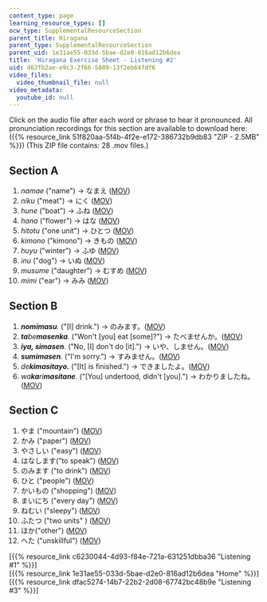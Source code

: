 ```yaml
---
content_type: page
learning_resource_types: []
ocw_type: SupplementalResourceSection
parent_title: Hiragana
parent_type: SupplementalResourceSection
parent_uid: 1e31ae55-033d-5bae-d2e0-816ad12b6dea
title: 'Hiragana Exercise Sheet - Listening #2'
uid: d62fb2ae-e9c3-2f66-5889-13f2eb64fdf6
video_files:
  video_thumbnail_file: null
video_metadata:
  youtube_id: null
---
```


Click on the audio file after each word or phrase to hear it pronounced. All pronunciation recordings for this section are available to download here: ({{% resource_link 51f820aa-5f4b-4f2e-e172-386732b9db83 "ZIP - 2.5MB" %}}) (This ZIP file contains: 28 .mov files.)

Section A
---------

1.  _namae_ ("name") → なまえ ([MOV](http://www.archive.org/download/MITRES21F.01S10_HIRAGANA_EXERCISES/2a1.mov))
2.  _niku_ ("meat") → にく ([MOV](http://www.archive.org/download/MITRES21F.01S10_HIRAGANA_EXERCISES/2a2.mov))
3.  _hune_ ("boat") → ふね ([MOV](http://www.archive.org/download/MITRES21F.01S10_HIRAGANA_EXERCISES/2a3.mov))
4.  _hana_ ("flower") → はな ([MOV](http://www.archive.org/download/MITRES21F.01S10_HIRAGANA_EXERCISES/2a4.mov))
5.  _hitotu_ ("one unit") → ひとつ ([MOV](http://www.archive.org/download/MITRES21F.01S10_HIRAGANA_EXERCISES/2a5.mov))
6.  _kimono_ ("kimono") → きもの ([MOV](http://www.archive.org/download/MITRES21F.01S10_HIRAGANA_EXERCISES/2a6.mov))
7.  _huyu_ ("winter") → ふゆ ([MOV](http://www.archive.org/download/MITRES21F.01S10_HIRAGANA_EXERCISES/2a7.mov))
8.  _inu_ ("dog") → いぬ ([MOV](http://www.archive.org/download/MITRES21F.01S10_HIRAGANA_EXERCISES/2a8.mov))
9.  _musume_ ("daughter") → むすめ ([MOV](http://www.archive.org/download/MITRES21F.01S10_HIRAGANA_EXERCISES/2a9.mov))
10.  _mimi_ ("ear") → みみ ([MOV](http://www.archive.org/download/MITRES21F.01S10_HIRAGANA_EXERCISES/2a10.mov))

Section B
---------

1.  _**nomimasu**._ ("\[I\] drink.") → のみます。([MOV](http://www.archive.org/download/MITRES21F.01S10_HIRAGANA_EXERCISES/2b1.mov))
2.  _**ta**be**masenka**._ ("Won't \[you\] eat \[some\]?") → たべませんか。([MOV](http://www.archive.org/download/MITRES21F.01S10_HIRAGANA_EXERCISES/2b2.mov))
3.  _**iya, simasen**._ ("No, \[I\] don't do \[it\].") → いや、しません。([MOV](http://www.archive.org/download/MITRES21F.01S10_HIRAGANA_EXERCISES/2b3.mov))
4.  _**sumimasen**._ ("I'm sorry.") → すみません。([MOV](http://www.archive.org/download/MITRES21F.01S10_HIRAGANA_EXERCISES/2b4.mov))
5.  _de**kimasitayo.**_ ("\[It\] is finished.") → できましたよ。([MOV](http://www.archive.org/download/MITRES21F.01S10_HIRAGANA_EXERCISES/2b5.mov))
6.  _wa**ka**ri**masitane**._ ("\[You\] undertood, didn't \[you\].") → わかりましたね。([MOV](http://www.archive.org/download/MITRES21F.01S10_HIRAGANA_EXERCISES/2b6.mov))

Section C
---------

1.  やま ("mountain") ([MOV](http://www.archive.org/download/MITRES21F.01S10_HIRAGANA_EXERCISES/2c1.mov))
2.  かみ ("paper") ([MOV](http://www.archive.org/download/MITRES21F.01S10_HIRAGANA_EXERCISES/2c2.mov))
3.  やさしい ("easy") ([MOV](http://www.archive.org/download/MITRES21F.01S10_HIRAGANA_EXERCISES/2c3.mov))
4.  はなします("to speak") ([MOV](http://www.archive.org/download/MITRES21F.01S10_HIRAGANA_EXERCISES/2c4.mov))
5.  のみます ("to drink") ([MOV](http://www.archive.org/download/MITRES21F.01S10_HIRAGANA_EXERCISES/2c5.mov))
6.  ひと ("people") ([MOV](http://www.archive.org/download/MITRES21F.01S10_HIRAGANA_EXERCISES/2c6.mov))
7.  かいもの ("shopping") ([MOV](http://www.archive.org/download/MITRES21F.01S10_HIRAGANA_EXERCISES/2c7.mov))
8.  まいにち ("every day") ([MOV](http://www.archive.org/download/MITRES21F.01S10_HIRAGANA_EXERCISES/2c8.mov))
9.  ねむい ("sleepy") ([MOV](http://www.archive.org/download/MITRES21F.01S10_HIRAGANA_EXERCISES/2c9.mov))
10.  ふたつ ("two units" ) ([MOV](http://www.archive.org/download/MITRES21F.01S10_HIRAGANA_EXERCISES/2c10.mov))
11.  ほか("other") ([MOV](http://www.archive.org/download/MITRES21F.01S10_HIRAGANA_EXERCISES/2c11.mov))
12.  へた ("unskillful") ([MOV](http://www.archive.org/download/MITRES21F.01S10_HIRAGANA_EXERCISES/2c12.mov))

  
\[{{% resource_link c6230044-4d93-f84e-721a-631251dbba36 "Listening #1" %}}\]  
\[{{% resource_link 1e31ae55-033d-5bae-d2e0-816ad12b6dea "Home" %}}\]  
\[{{% resource_link dfac5274-14b7-22b2-2d08-67742bc48b9e "Listening #3" %}}\]